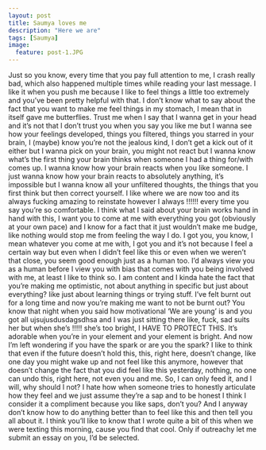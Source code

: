 ```yaml
---
layout: post
title: Saumya loves me
description: "Here we are"
tags: [Saumya]
image:
  feature: post-1.JPG
---
```


Just so you know, every time that you pay full attention to me, I crash really bad, which also happened multiple times while reading your last message. I like it when you push me because I like to feel things a little too extremely and you’ve been pretty helpful with that. I don’t know what to say about the fact that you want to make me feel things in my stomach, I mean that in itself gave me butterflies. Trust me when I say that I wanna get in your head and it’s not that I don’t trust you when you say you like me but I wanna see how your feelings developed, things you filtered, things you starred in your brain, I (maybe) know you’re not the jealous kind, I don’t get a kick out of it either but I wanna pick on your brain, you might not react but I wanna know what’s the first thing your brain thinks when someone I had a thing for/with comes up. I wanna know how your brain reacts when you like someone. I just wanna know how your brain reacts to absolutely anything, it’s impossible but I wanna know all your unfiltered thoughts, the things that you first think but then correct yourself. I like where we are now too and its always fucking amazing to reinstate however I always !!!!!! every time you say you’re so comfortable. I think what I said about your brain works hand in hand with this, I want you to come at me with everything you got (obviously at your own pace) and I know for a fact that it just wouldn’t make me budge, like nothing would stop me from feeling the way I do. I got you, you know, I mean whatever you come at me with, I got you and it’s not because I feel a certain way but even when I didn’t feel like this or even when we weren’t that close, you seem good enough just as a human too. I’d always view you as a human before I view you with bias that comes with you being involved with me, at least I like to think so. I am content and I kinda hate the fact that you’re making me optimistic, not about anything in specific but just about everything? like just about learning things or trying stuff. I’ve felt burnt out for a long time and now you’re making me want to not be burnt out? You know that night when you said how motivational ‘We are young’ is and you got all ujsujusdusdagsdhsa and I was just sitting there like, fuck, sad suits her but when she’s !!!!! she’s too bright, I HAVE TO PROTECT THIS. It’s adorable when you’re in your element and your element is bright. And now I’m left wondering if you have the spark or are you the spark? I like to think that even if the future doesn’t hold this, this, right here, doesn’t change, like one day you might wake up and not feel like this anymore, however that doesn’t change the fact that you did feel like this yesterday, nothing, no one can undo this, right here, not even you and me. So, I can only feed it, and I will, why should I not? I hate how when someone tries to honestly articulate how they feel and we just assume they’re a sap and to be honest I think I consider it a compliment because you like saps, don’t you? And I anyway don’t know how to do anything better than to feel like this and then tell you all about it. I think you’ll like to know that I wrote quite a bit of this when we were texting this morning, cause you find that cool. Only if outreachy let me submit an essay on you, I’d be selected.
